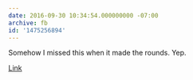 ```yaml
---
date: 2016-09-30 10:34:54.000000000 -07:00
archive: fb
id: '1475256894'
---
```


Somehow I missed this when it made the rounds. Yep.

[Link](https://www.youtube.com/watch?v=kwecRMPa2BM)
